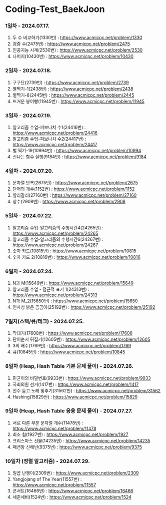 # Coding-Test_BaekJoon

### 1일차 - 2024.07.17.
1. 두 수 비교하기(1330번) : https://www.acmicpc.net/problem/1330
2. 검증 수(2475번) : https://www.acmicpc.net/problem/2475
3. 인공지능 시계(2530번) : https://www.acmicpc.net/problem/2530
4. 나머지(10430번) : https://www.acmicpc.net/problem/10430

### 2일차 - 2024.07.18.
1. 구구단(2739번) : https://www.acmicpc.net/problem/2739
2. 별찍기-1(2438번) : https://www.acmicpc.net/problem/2438
3. 별찍기-8(2445번) : https://www.acmicpc.net/problem/2445
4. 뜨거운 붕어빵(11945번) : https://www.acmicpc.net/problem/11945

### 3일차 - 2024.07.19.
1. 알고리즘 수업-피보나치 수1(24416번) : https://www.acmicpc.net/problem/24416
2. 알고리즘 수업-피보나치 수2(24417번) : https://www.acmicpc.net/problem/24417
3. 별 찍기-19(10994번) : https://www.acmicpc.net/problem/10994
4. 신나는 함수 실행(9184번) : https://www.acmicpc.net/problem/9184

### 4일차 - 2024.07.20.
1. 문자열 반복(2675번) : https://www.acmicpc.net/problem/2675
2. 단어의 개수(1152번) : https://www.acmicpc.net/problem/1152
3. 할리갈리(27160번) : https://www.acmicpc.net/problem/27160
4. 상수(2908번) : https://www.acmicpc.net/problem/2908

### 5일차 - 2024.07.22.
1. 알고리즘 수업-알고리즘의 수행시간4(24265번) : https://www.acmicpc.net/problem/24265
2. 알고리즘 수업-알고리즘의 수행시간6(24267번) : https://www.acmicpc.net/problem/24267
3. 숫자 카드(10815번) : https://www.acmicpc.net/problem/10815
4. 숫자 카드 2(10816번) : https://www.acmicpc.net/problem/10816

### 6일차 - 2024.07.24.
1. N과 M(15649번) : https://www.acmicpc.net/problem/15649
2. 알고리즘 수업 - 점근적 표기 1(24313번) : https://www.acmicpc.net/problem/24313
3. N과 M_2(15650번) : https://www.acmicpc.net/problem/15650
4. 인사성 밝은 곰곰이(25192번) : https://www.acmicpc.net/problem/25192

### 7일차(스택/큐/테크) - 2024.07.25.
1. 막대기(17608번) : https://www.acmicpc.net/problem/17608
2. 단어순서 뒤집기(12605번) : https://www.acmicpc.net/problem/12605
3. 3의 배수(1769번) : https://www.acmicpc.net/problem/1769
4. 큐(10845번) : https://www.acmicpc.net/problem/10845

### 8일차 (Heap, Hash Table 기본 문제 풀이) - 2024.07.26.
1. 민균이의 비밀번호(9933번) : https://www.acmicpc.net/problem/9933
2. 국회의원 선거(1417번) : https://www.acmicpc.net/problem/1417
3. 전주 듣고 노래 맞추기(31562번) : https://www.acmicpc.net/problem/31562
4. Hashing(15829번) : https://www.acmicpc.net/problem/15829

### 9일차 (Heap, Hash Table 응용 문제 풀이) - 2024.07.27.
1. 서로 다른 부분 문자열 개수(11478번) : https://www.acmicpc.net/problem/11478
2. 최소 힙(1927번) : https://www.acmicpc.net/problem/1927
3. 크리스마스 선물(14235번) : https://www.acmicpc.net/problem/14235
4. 패션왕 신해빈(9375번) : https://www.acmicpc.net/problem/9375

### 10일차 (정렬 알고리즘) - 2024.07.29.
1. 일곱 난쟁이(2309번) : https://www.acmicpc.net/problem/2309
2. Yangjojang of The Year(11557번) : https://www.acmicpc.net/problem/11557
3. 콘서트(16466번) : https://www.acmicpc.net/problem/16466
4. 세준세비(1524번) : https://www.acmicpc.net/problem/1524